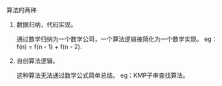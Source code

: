 算法的两种
1. 数据归纳，代码实现。

    通过数学归纳为一个数学公司，一个算法逻辑被简化为一个数学实现。
    eg：f(n) = f(n - 1) + f(n - 2).
2. 自创算法逻辑。

    这种算法无法通过数学公式简单总结。
    eg：KMP子串查找算法。
